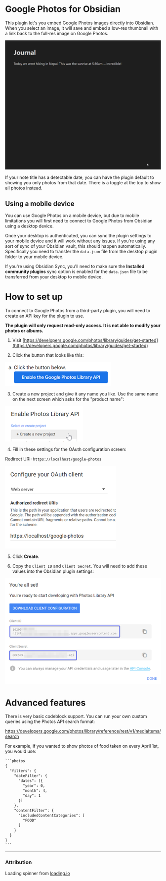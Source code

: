 # Google Photos for Obsidian

This plugin let's you embed Google Photos images directly into Obsidian. When you select an image, it will save and embed a low-res thumbnail with a link back to the full-res image on Google Photos.

![](img/demo.gif)

If your note title has a detectable date, you can have the plugin default to showing you only photos from that date. There is a toggle at the top to show all photos instead.

## Using a mobile device

You can use Google Photos on a mobile device, but due to mobile limitations you will first need to connect to Google Photos from Obsidian using a desktop device.

Once your desktop is authenticated, you can sync the plugin settings to your mobile device and it will work without any issues. If you're using any sort of sync of your Obsidian vault, this should happen automatically. Specifically you need to transfer the `data.json` file from the desktop plugin folder to your mobile device.

If you're using Obsidian Sync, you'll need to make sure the **Installed community plugins** sync option is enabled for the `data.json` file to be transferred from your desktop to mobile device.

# How to set up

To connect to Google Photos from a third-party plugin, you will need to create an API key for the plugin to use.

**The plugin will only request read-only access. It is not able to modify your photos or albums.**

1. Visit [https://developers.google.com/photos/library/guides/get-started](https://developers.google.com/photos/library/guides/get-started)


2. Click the button that looks like this:

![](img/setup-enable.png)

3. Create a new project and give it any name you like. 
Use the same name on the next screen which asks for the "product name":

![](img/setup-create-project.png)

4. Fill in these settings for the OAuth configuration screen:

Redirect URI: `https://localhost/google-photos`

![x200](img/setup-oauth.png)

5. Click **Create**.


6. Copy the `Client ID` and `Client Secret`. You will need to add these values into the Obsidian plugin settings:

![](img/setup-client-conf.png)

# Advanced features

There is very basic codeblock support. You can run your own custom queries using the Photos API search format:

https://developers.google.com/photos/library/reference/rest/v1/mediaItems/search

For example, if you wanted to show photos of food taken on every April 1st, you would use:

````
```photos
{
  "filters": {
    "dateFilter": {
      "dates": [{
        "year": 0,
        "month": 4,
        "day": 1
      }]
    },
    "contentFilter": {
      "includedContentCategories": [
        "FOOD"
      ]
    }
  }
}
```
````

---

### Attribution

Loading spinner from [loading.io](https://loading.io/)
